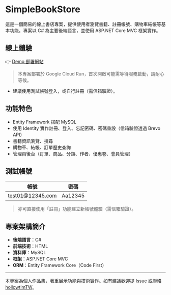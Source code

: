 # SimpleBookStore

這是一個簡易的線上書店專案，提供使用者瀏覽書籍、註冊帳號、購物車結帳等基本功能。專案以 C# 為主要後端語言，並使用 ASP.NET Core MVC 框架實作。

## 線上體驗

👉 [Demo 部署網站](https://simplebookstore.hollowtim.dev/)

> 本專案部署於 Google Cloud Run，首次開啟可能需等待服務啟動，請耐心等候。

- 建議使用測試帳號登入，或自行註冊（需信箱驗證）。

## 功能特色

- Entity Framework 搭配 MySQL
- 使用 Identity 實作註冊、登入、忘記密碼、密碼重設（信箱驗證透過 Brevo API）
- 書籍資訊瀏覽、搜尋
- 購物車、結帳、訂單歷史查詢
- 管理員後台（訂單、商品、分類、作者、優惠卷、會員管理）

## 測試帳號

| 帳號                | 密碼      |
| ------------------- | --------- |
| test01@12345.com    | Aa12345   |

> 亦可直接使用「註冊」功能建立新帳號體驗（需信箱驗證）。

## 專案架構簡介

- **後端語言**：C#
- **前端技術**：HTML
- **資料庫**：MySQL
- **框架**：ASP.NET Core MVC
- **ORM**：Entity Framework Core（Code First）

---

本專案為個人作品集，著重展示功能與技術實作。如有建議歡迎提 Issue 或聯絡 [hollowtimTW](https://github.com/hollowtimTW)。
